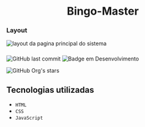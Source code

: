 <h1 align="center"> Bingo-Master </h1>


<h3> Layout </h3>

![layout da pagina principal do sistema](https://user-images.githubusercontent.com/48054432/223234254-86e33af1-f633-4149-b565-d641e7260157.png)

<h3></h3>

![GitHub last commit](https://img.shields.io/github/last-commit/josedio/costs?logo=Costs&logoColor=black&style=for-the-badge)
![Badge em Desenvolvimento](http://img.shields.io/static/v1?label=STATUS&message=FINALIZADO&color=GREEN&style=for-the-badge)

![GitHub Org's stars](https://img.shields.io/github/stars/josedi?style=social)

## Tecnologias utilizadas
- ``HTML``
- ``CSS``
- ``JavaScript``
##

